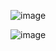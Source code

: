 ![image](https://github.com/user-attachments/assets/49e4e706-1930-47eb-b6ec-c0eeec0f71c5)

![image](https://github.com/user-attachments/assets/aa8bdbfc-0a65-45b2-bb64-2aab0d76a803)

